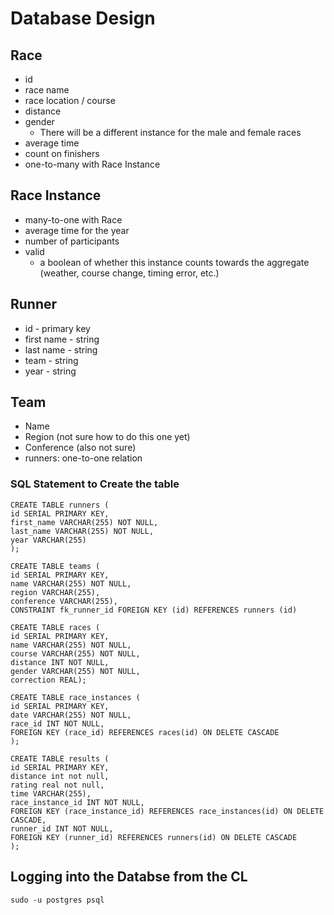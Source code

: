 # Database Design

## Race
* id
* race name
* race location / course
* distance
* gender
  * There will be a different instance for the male and female races
* average time
* count on finishers
* one-to-many with Race Instance

## Race Instance
* many-to-one with Race
* average time for the year
* number of participants
* valid
  * a boolean of whether this instance counts towards the aggregate (weather,
  course change, timing error, etc.)

## Runner
* id - primary key
* first name - string
* last name - string
* team - string
* year - string

## Team
* Name
* Region (not sure how to do this one yet)
* Conference (also not sure)
* runners: one-to-one relation


### SQL Statement to Create the table
```
CREATE TABLE runners (
id SERIAL PRIMARY KEY,
first_name VARCHAR(255) NOT NULL,
last_name VARCHAR(255) NOT NULL,
year VARCHAR(255) 
);

CREATE TABLE teams (
id SERIAL PRIMARY KEY,
name VARCHAR(255) NOT NULL,
region VARCHAR(255),
conference VARCHAR(255),
CONSTRAINT fk_runner_id FOREIGN KEY (id) REFERENCES runners (id)

CREATE TABLE races (
id SERIAL PRIMARY KEY,
name VARCHAR(255) NOT NULL,
course VARCHAR(255) NOT NULL,
distance INT NOT NULL,
gender VARCHAR(255) NOT NULL,
correction REAL);

CREATE TABLE race_instances (
id SERIAL PRIMARY KEY,
date VARCHAR(255) NOT NULL,
race_id INT NOT NULL,
FOREIGN KEY (race_id) REFERENCES races(id) ON DELETE CASCADE
);

CREATE TABLE results (
id SERIAL PRIMARY KEY,
distance int not null,
rating real not null,
time VARCHAR(255),
race_instance_id INT NOT NULL,
FOREIGN KEY (race_instance_id) REFERENCES race_instances(id) ON DELETE CASCADE,
runner_id INT NOT NULL,
FOREIGN KEY (runner_id) REFERENCES runners(id) ON DELETE CASCADE
);

```

## Logging into the Databse from the CL
```
sudo -u postgres psql
```